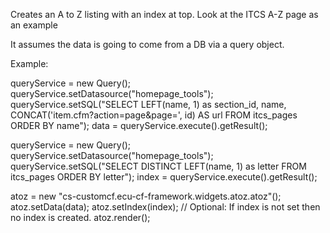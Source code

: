  Creates an A to Z listing with an index at top.  Look at the ITCS A-Z page as an example
 
 It assumes the data is going to come from a DB via a query object.
 
 Example:
 
 queryService = new Query();
 queryService.setDatasource("homepage_tools");
 queryService.setSQL("SELECT LEFT(name, 1) as section_id, name, CONCAT('item.cfm?action=page&page=', id) AS url FROM itcs_pages ORDER BY name");
 data = queryService.execute().getResult();
 
 queryService = new Query();
 queryService.setDatasource("homepage_tools");
 queryService.setSQL("SELECT DISTINCT LEFT(name, 1) as letter FROM itcs_pages ORDER BY letter");
 index = queryService.execute().getResult();
  
 atoz = new "cs-customcf.ecu-cf-framework.widgets.atoz.atoz"();
 atoz.setData(data);
 atoz.setIndex(index); // Optional:  If index is not set then no index is created.
 atoz.render();